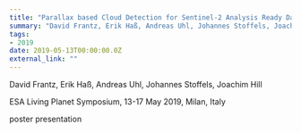 ```yaml
---
title: "Parallax based Cloud Detection for Sentinel-2 Analysis Ready Data Generation"
summary: "David Frantz, Erik Haß, Andreas Uhl, Johannes Stoffels, Joachim Hill @ ESA Living Planet Symposium, 13-17 May 2019, Milan, Italy"
tags:
- 2019
date: 2019-05-13T00:00:00.0Z
external_link: ""
---
```


David Frantz, Erik Haß, Andreas Uhl, Johannes Stoffels, Joachim Hill


ESA Living Planet Symposium, 13-17 May 2019, Milan, Italy


poster presentation
